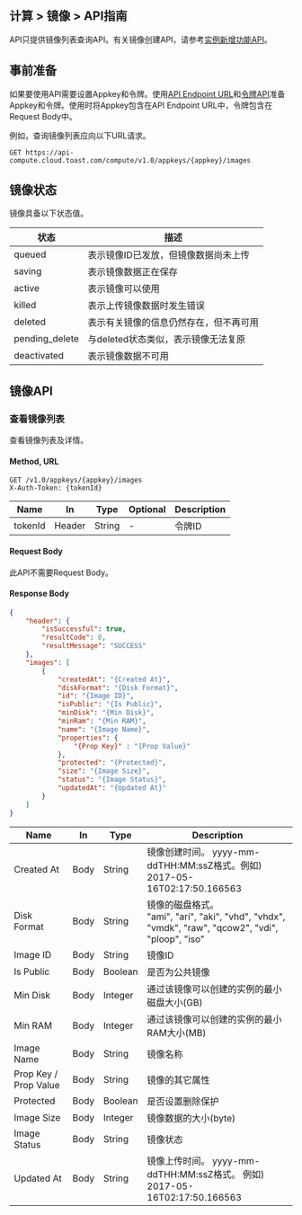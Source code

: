 ## 计算 > 镜像 > API指南

API只提供镜像列表查询API。有关镜像创建API，请参考[实例新增功能API](/Compute/Instance/zh/api-guide/#_15)。

## 事前准备

如果要使用API需要设置Appkey和令牌。使用[API Endpoint URL](/Compute/Instance/zh/api-guide/#api-endpoint-url)和[令牌API](/Compute/Instance/zh/api-guide/#api)准备Appkey和令牌。使用时将Appkey包含在API Endpoint URL中，令牌包含在Request Body中。

例如，查询镜像列表应向以下URL请求。

	GET https://api-compute.cloud.toast.com/compute/v1.0/appkeys/{appkey}/images

## 镜像状态
镜像具备以下状态值。

| 状态 | 描述 |
| -- | -- |
| queued | 表示镜像ID已发放，但镜像数据尚未上传 |
| saving | 表示镜像数据正在保存 |
| active | 表示镜像可以使用 |
| killed | 表示上传镜像数据时发生错误 |
| deleted | 表示有关镜像的信息仍然存在，但不再可用 |
| pending_delete | 与deleted状态类似，表示镜像无法复原 |
| deactivated | 表示镜像数据不可用 |

## 镜像API

### 查看镜像列表

查看镜像列表及详情。

#### Method, URL
```
GET /v1.0/appkeys/{appkey}/images
X-Auth-Token: {tokenId}
```

|  Name | In | Type | Optional | Description |
|--|--|--|--|--|
| tokenId | Header | String | - | 令牌ID |

#### Request Body
此API不需要Request Body。

#### Response Body
```json
{
    "header": {
        "isSuccessful": true,
        "resultCode": 0,
        "resultMessage": "SUCCESS"
    },
    "images": [
        {
            "createdAt": "{Created At}",
            "diskFormat": "{Disk Format}",
            "id": "{Image ID}",
            "isPublic": "{Is Public}",
            "minDisk": "{Min Disk}",
            "minRam": "{Min RAM}",
            "name": "{Image Name}",
            "properties": {
            	"{Prop Key}" : "{Prop Value}"
            },
            "protected": "{Protected}",
            "size": "{Image Size}",
            "status": "{Image Status}",
            "updatedAt": "{Updated At}"
        }
    ]
}
```

|  Name | In | Type | Description |
|--|--|--|--|
| Created At | Body | String  | 镜像创建时间。 yyyy-mm-ddTHH:MM:ssZ格式。例如) 2017-05-16T02:17:50.166563 |
| Disk Format | Body | String | 镜像的磁盘格式。 <br />"ami", "ari", "aki", "vhd", "vhdx", "vmdk", "raw", "qcow2", "vdi", "ploop", "iso" |
| Image ID | Body | String | 镜像ID |
| Is Public | Body | Boolean | 是否为公共镜像 |
| Min Disk | Body | Integer | 通过该镜像可以创建的实例的最小磁盘大小(GB) |
| Min RAM | Body | Integer | 通过该镜像可以创建的实例的最小RAM大小(MB) |
| Image Name | Body | String | 镜像名称 |
| Prop Key / Prop Value | Body | String | 镜像的其它属性 |
| Protected | Body | Boolean | 是否设置删除保护 |
| Image Size | Body | Integer | 镜像数据的大小(byte) |
| Image Status | Body | String | 镜像状态 |
| Updated At | Body | String | 镜像上传时间。 yyyy-mm-ddTHH:MM:ssZ格式。 例如) 2017-05-16T02:17:50.166563 |
